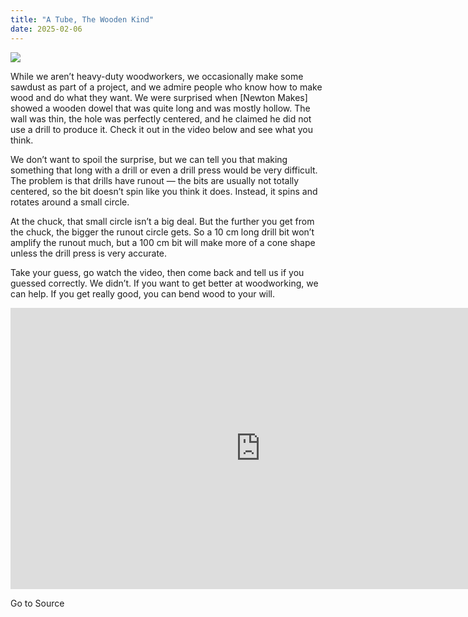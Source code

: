 ```yaml
---
title: "A Tube, The Wooden Kind"
date: 2025-02-06
---
```


![](https://hackaday.com/wp-content/uploads/2025/02/tube0.png?w=800)

While we aren’t heavy-duty woodworkers, we occasionally make some sawdust as part of a project, and we admire people who know how to make wood and do what they want. We were surprised when \[Newton Makes\] showed a wooden dowel that was quite long and was mostly hollow. The wall was thin, the hole was perfectly centered, and he claimed he did not use a drill to produce it. Check it out in the video below and see what you think.

We don’t want to spoil the surprise, but we can tell you that making something that long with a drill or even a drill press would be very difficult. The problem is that drills have runout — the bits are usually not totally centered, so the bit doesn’t spin like you think it does. Instead, it spins and rotates around a small circle.

At the chuck, that small circle isn’t a big deal. But the further you get from the chuck, the bigger the runout circle gets. So a 10 cm long drill bit won’t amplify the runout much, but a 100 cm bit will make more of a cone shape unless the drill press is very accurate.

Take your guess, go watch the video, then come back and tell us if you guessed correctly. We didn’t. If you want to get better at woodworking, we can help. If you get really good, you can bend wood to your will.

<iframe loading="lazy" title="Drilling Holes in Long Wood Dowels...without a drill" width="800" height="450" src="https://www.youtube.com/embed/OVdINYWrTNs?feature=oembed" frameborder="0" allow="accelerometer; autoplay; clipboard-write; encrypted-media; gyroscope; picture-in-picture; web-share" referrerpolicy="strict-origin-when-cross-origin" allowfullscreen></iframe>

Go to Source
